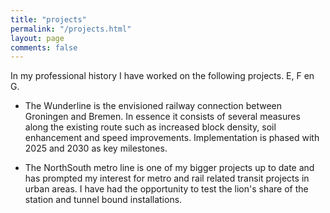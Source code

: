 ```yaml
---
title: "projects"
permalink: "/projects.html"
layout: page
comments: false
---
```

In my professional history I have worked on the following projects. E, F en G.

- The Wunderline is the envisioned railway connection between Groningen and Bremen. In essence it consists of several measures along the existing route such as increased block density, soil enhancement and speed improvements. Implementation is phased with 2025 and 2030 as key milestones. 

- The NorthSouth metro line is one of my bigger projects up to date and has prompted my interest for metro and rail related transit projects in urban areas. I have had the opportunity to test the lion's share of the station and tunnel bound installations. 